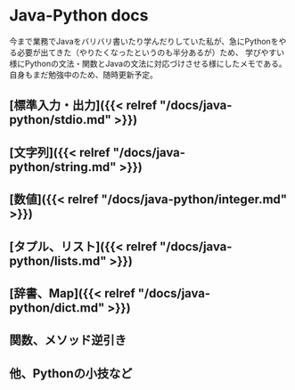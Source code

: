 # Java-Python docs

今まで業務でJavaをバリバリ書いたり学んだりしていた私が、急にPythonをやる必要が出てきた（やりたくなったというのも半分あるが）ため、
学びやすい様にPythonの文法・関数とJavaの文法に対応づけさせる様にしたメモである。
自身もまだ勉強中のため、随時更新予定。


## [標準入力・出力]({{< relref "/docs/java-python/stdio.md" >}})

## [文字列]({{< relref "/docs/java-python/string.md" >}})

## [数値]({{< relref "/docs/java-python/integer.md" >}})

## [タプル、リスト]({{< relref "/docs/java-python/lists.md" >}})

## [辞書、Map]({{< relref "/docs/java-python/dict.md" >}})

## 関数、メソッド逆引き

## 他、Pythonの小技など
